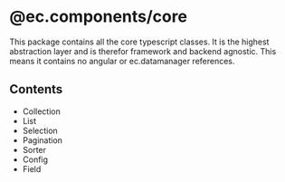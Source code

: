 # @ec.components/core

This package contains all the core typescript classes.
It is the highest abstraction layer and is therefor framework and backend agnostic.
This means it contains no angular or ec.datamanager references.

## Contents

- Collection
- List
- Selection
- Pagination
- Sorter
- Config
- Field